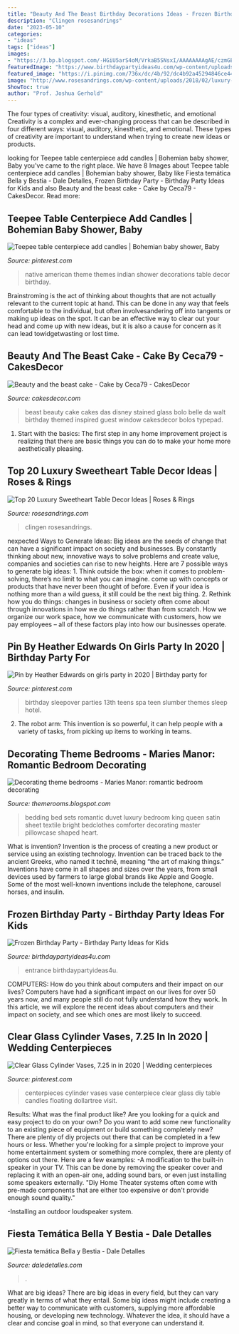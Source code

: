 ```yaml
---
title: "Beauty And The Beast Birthday Decorations Ideas - Frozen Birthday Party"
description: "Clingen rosesandrings"
date: "2023-05-10"
categories:
- "ideas"
tags: ["ideas"]
images:
- "https://3.bp.blogspot.com/-HGiU5arS4oM/VrkaB5SNsxI/AAAAAAAAgAE/czmGE3zXtVI/s1600/red%2Brose%2Bbed%2Blinen%2Bromantic%2Bbedspread%2BRomantic%2BBedroom%2BIdeas.jpg"
featuredImage: "https://www.birthdaypartyideas4u.com/wp-content/uploads/2015/08/disney-frozen-birthday-party-entrance-550x733.jpg"
featured_image: "https://i.pinimg.com/736x/dc/4b/92/dc4b92a45294846ce44e3c97918e92a9.jpg"
image: "http://www.rosesandrings.com/wp-content/uploads/2018/02/luxury-pink-and-lilac-wedding-sweetheart-table.jpg"
ShowToc: true
author: "Prof. Joshua Gerhold"
---
```



The four types of creativity: visual, auditory, kinesthetic, and emotional
Creativity is a complex and ever-changing process that can be described in four different ways: visual, auditory, kinesthetic, and emotional. These types of creativity are important to understand when trying to create new ideas or products.

	

		
looking for Teepee table centerpiece add candles | Bohemian baby shower, Baby you've came to the right place. We have 8 Images about Teepee table centerpiece add candles | Bohemian baby shower, Baby like Fiesta temática Bella y Bestia - Dale Detalles, Frozen Birthday Party - Birthday Party Ideas for Kids and also Beauty and the beast cake - Cake by Ceca79 - CakesDecor. Read more:
		
    
## Teepee Table Centerpiece Add Candles | Bohemian Baby Shower, Baby

<img loading=lazy src="https://i.pinimg.com/736x/46/a4/24/46a4242331830d3d5978d967d68c74ca.jpg" onerror="this.onerror=null;this.src='https://tse4.mm.bing.net/th?id=OIP.auNCB02irH-XoczNdTqpAwHaNK&amp;pid=15.1';" alt="Teepee table centerpiece add candles | Bohemian baby shower, Baby">

_Source: pinterest.com_

>native american theme themes indian shower decorations table decor birthday. 

	

Brainstroming is the act of thinking about thoughts that are not actually relevant to the current topic at hand. This can be done in any way that feels comfortable to the individual, but often involvesandering off into tangents or making up ideas on the spot. It can be an effective way to clear out your head and come up with new ideas, but it is also a cause for concern as it can lead towidgetwasting or lost time.

    
## Beauty And The Beast Cake - Cake By Ceca79 - CakesDecor

<img loading=lazy src="https://pic.cakesdecor.com/m/am42rgys8bu7zowolmrl.jpg" onerror="this.onerror=null;this.src='https://tse3.mm.bing.net/th?id=OIP.fq-sYa869-TDRUl6jwZ5SQHaLU&amp;pid=15.1';" alt="Beauty and the beast cake - Cake by Ceca79 - CakesDecor">

_Source: cakesdecor.com_

>beast beauty cake cakes das disney stained glass bolo belle da walt birthday themed inspired guest window cakesdecor bolos typepad. 

	

1. Start with the basics: The first step in any home improvement project is realizing that there are basic things you can do to make your home more aesthetically pleasing.

    
## Top 20 Luxury Sweetheart Table Decor Ideas | Roses &amp; Rings

<img loading=lazy src="http://www.rosesandrings.com/wp-content/uploads/2018/02/luxury-pink-and-lilac-wedding-sweetheart-table.jpg" onerror="this.onerror=null;this.src='https://tse3.mm.bing.net/th?id=OIP.HhmEE6ax2uMNkhU8L8NA1wHaLH&amp;pid=15.1';" alt="Top 20 Luxury Sweetheart Table Decor Ideas | Roses &amp; Rings">

_Source: rosesandrings.com_

>clingen rosesandrings. 

	

nexpected Ways to Generate Ideas:
Big ideas are the seeds of change that can have a significant impact on society and businesses. By constantly thinking about new, innovative ways to solve problems and create value, companies and societies can rise to new heights. Here are 7 possible ways to generate big ideas: 1. Think outside the box: when it comes to problem-solving, there’s no limit to what you can imagine. come up with concepts or products that have never been thought of before. Even if your idea is nothing more than a wild guess, it still could be the next big thing. 2. Rethink how you do things: changes in business or society often come about through innovations in how we do things rather than from scratch. How we organize our work space, how we communicate with customers, how we pay employees – all of these factors play into how our businesses operate.

    
## Pin By Heather Edwards On Girls Party In 2020 | Birthday Party For

<img loading=lazy src="https://i.pinimg.com/736x/dc/4b/92/dc4b92a45294846ce44e3c97918e92a9.jpg" onerror="this.onerror=null;this.src='https://tse2.mm.bing.net/th?id=OIP.8h6v9cEHGjKwoYu1EXzXQQHaJ4&amp;pid=15.1';" alt="Pin by Heather Edwards on girls party in 2020 | Birthday party for">

_Source: pinterest.com_

>birthday sleepover parties 13th teens spa teen slumber themes sleep hotel. 

	

2. The robot arm: This invention is so powerful, it can help people with a variety of tasks, from picking up items to working in teams.

    
## Decorating Theme Bedrooms - Maries Manor: Romantic Bedroom Decorating

<img loading=lazy src="https://3.bp.blogspot.com/-HGiU5arS4oM/VrkaB5SNsxI/AAAAAAAAgAE/czmGE3zXtVI/s1600/red%2Brose%2Bbed%2Blinen%2Bromantic%2Bbedspread%2BRomantic%2BBedroom%2BIdeas.jpg" onerror="this.onerror=null;this.src='https://tse2.mm.bing.net/th?id=OIP.hFAOOHKiGyAyGYAqTlbLQgHaHo&amp;pid=15.1';" alt="Decorating theme bedrooms - Maries Manor: romantic bedroom decorating">

_Source: themerooms.blogspot.com_

>bedding bed sets romantic duvet luxury bedroom king queen satin sheet textile bright bedclothes comforter decorating master pillowcase shaped heart. 

	

What is invention?
Invention is the process of creating a new product or service using an existing technology. Invention can be traced back to the ancient Greeks, who named it technē, meaning “the art of making things.” Inventions have come in all shapes and sizes over the years, from small devices used by farmers to large global brands like Apple and Google. Some of the most well-known inventions include the telephone, carousel horses, and insulin.

    
## Frozen Birthday Party - Birthday Party Ideas For Kids

<img loading=lazy src="https://www.birthdaypartyideas4u.com/wp-content/uploads/2015/08/disney-frozen-birthday-party-entrance-550x733.jpg" onerror="this.onerror=null;this.src='https://tse2.mm.bing.net/th?id=OIP.80hoDt20fcMvpFxYdrAYvgHaJ3&amp;pid=15.1';" alt="Frozen Birthday Party - Birthday Party Ideas for Kids">

_Source: birthdaypartyideas4u.com_

>entrance birthdaypartyideas4u. 

	

COMPUTERS: How do you think about computers and their impact on our lives?
Computers have had a significant impact on our lives for over 50 years now, and many people still do not fully understand how they work. In this article, we will explore the recent ideas about computers and their impact on society, and see which ones are most likely to succeed.

    
## Clear Glass Cylinder Vases, 7.25 In In 2020 | Wedding Centerpieces

<img loading=lazy src="https://i.pinimg.com/736x/02/ad/d1/02add1952ca9f735135335dadefbfad9.jpg" onerror="this.onerror=null;this.src='https://tse3.mm.bing.net/th?id=OIP.hhKXms5kTXsoLYypNHywvwHaJ4&amp;pid=15.1';" alt="Clear Glass Cylinder Vases, 7.25 in in 2020 | Wedding centerpieces">

_Source: pinterest.com_

>centerpieces cylinder vases vase centerpiece clear glass diy table candles floating dollartree visit. 

	

Results: What was the final product like?
Are you looking for a quick and easy project to do on your own? Do you want to add some new functionality to an existing piece of equipment or build something completely new? There are plenty of diy projects out there that can be completed in a few hours or less. Whether you're looking for a simple project to improve your home entertainment system or something more complex, there are plenty of options out there. Here are a few examples: 
-A modification to the built-in speaker in your TV. This can be done by removing the speaker cover and replacing it with an open-air one, adding sound bars, or even just installing some speakers externally.
"Diy Home Theater systems often come with pre-made components that are either too expensive or don't provide enough sound quality."

-Installing an outdoor loudspeaker system.

    
## Fiesta Temática Bella Y Bestia - Dale Detalles

<img loading=lazy src="https://i1.wp.com/www.daledetalles.com/wp-content/uploads/2016/01/8.jpg" onerror="this.onerror=null;this.src='https://tse2.mm.bing.net/th?id=OIP.vQPlRi6_GtTVEueg7xNRVwHaJ4&amp;pid=15.1';" alt="Fiesta temática Bella y Bestia - Dale Detalles">

_Source: daledetalles.com_

>. 

	

What are big ideas?
There are big ideas in every field, but they can vary greatly in terms of what they entail. Some big ideas might include creating a better way to communicate with customers, supplying more affordable housing, or developing new technology. Whatever the idea, it should have a clear and concise goal in mind, so that everyone can understand it.

